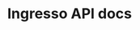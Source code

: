 ---
title: Ingresso API docs

language_tabs:
  - shell: cURL
  - python: Python
  - go: Go

toc_footers:
  - <a href='#how-to-get-access-to-the-api'>Sign up for a developer key</a>
  - <a href='https://github.com/tripit/slate'>Documentation powered by Slate</a>

includes:
  - intro
  - events
  - performances
  - months
  - availability
  - send_methods
  - generic_objects

  
search: true
---